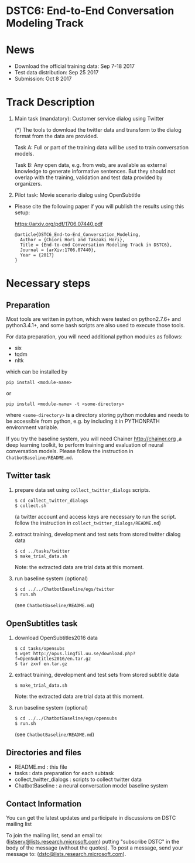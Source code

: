 # DSTC6: End-to-End Conversation Modeling Track

# News
- Download the official training data: Sep 7-18 2017 
- Test data distribution: Sep 25 2017
- Submission: Oct 8 2017 

# Track Description
1. Main task (mandatory): Customer service dialog using Twitter

    (*) The tools to download the twitter data and transform to the dialog format from the data are provided. 


    Task A: Full or part of the training data will be used to train conversation models. 

    Task B: Any open data, e.g. from web, are available as external knowledge to generate informative sentences. But they should not overlap with the training, validation and test data provided by organizers.

2. Pilot task: Movie scenario dialog using OpenSubtitle


* Please cite the following paper if you will publish the results using this setup:

  https://arxiv.org/pdf/1706.07440.pdf

  ```
  @article{DSTC6_End-to-End_Conversation_Modeling,
    Author = {Chiori Hori and Takaaki Hori},
    Title = {End-to-end Conversation Modeling Track in DSTC6},    
    Journal = {arXiv:1706.07440},    
    Year = {2017}
  }
  ```

# Necessary steps

## Preparation
Most tools are written in python, which were tested on python2.7.6+ and python3.4.1+,
and some bash scripts are also used to execute those tools.

For data preparation, you will need additional python modules as follows:

* six
* tqdm
* nltk

which can be installed by
```
pip install <module-name>
```
or
```
pip install <module-name> -t <some-directory>
```
where `<some-directory>` is a directory storing python modules and needs to be accessible from python,
e.g. by including it in PYTHONPATH environment variable.

If you try the baseline system, you will need Chainer <http://chainer.org> ,a deep learning toolkit, 
to perform training and evaluation of neural conversation models.
Please follow the instruction in `ChatbotBaseline/README.md`.

## Twitter task

1. prepare data set using `collect_twitter_dialogs` scripts.

    ```
    $ cd collect_twitter_dialogs
    $ collect.sh
    ```
    (a twitter account and access keys are necessary to run the script. follow the instruction in `collect_twitter_dialogs/README.md`)
   
2. extract training, development and test sets from stored twitter dialog data
    
    ```
    $ cd ../tasks/twitter
    $ make_trial_data.sh
    ```
    
    Note: the extracted data are trial data at this moment.

3. run baseline system (optional)

    ```
    $ cd ../../ChatbotBaseline/egs/twitter
    $ run.sh
    ```
    
    (see `ChatbotBaseline/README.md`)

## OpenSubtitles task

1. download OpenSubtitles2016 data

    ```
    $ cd tasks/opensubs
    $ wget http://opus.lingfil.uu.se/download.php?f=OpenSubtitles2016/en.tar.gz
    $ tar zxvf en.tar.gz
    ```

2. extract training, development and test sets from stored subtitle data 

    ```
    $ make_trial_data.sh
    ```
    Note: the extracted data are trial data at this moment.

3. run baseline system (optional)

    ```
    $ cd ../../ChatbotBaseline/egs/opensubs
    $ run.sh
    ```
    
    (see `ChatbotBaseline/README.md`)

## Directories and files
* README.md : this file
* tasks : data preparation for each subtask
* collect_twitter_dialogs : scripts to collect twitter data
* ChatbotBaseline : a neural conversation model baseline system

## Contact Information

You can get the latest updates and participate in discussions on DSTC mailing list

To join the mailing list, send an email to: (listserv@lists.research.microsoft.com) putting "subscribe DSTC" in the body of the message (without the quotes). To post a message, send your message to: (dstc@lists.research.microsoft.com).

